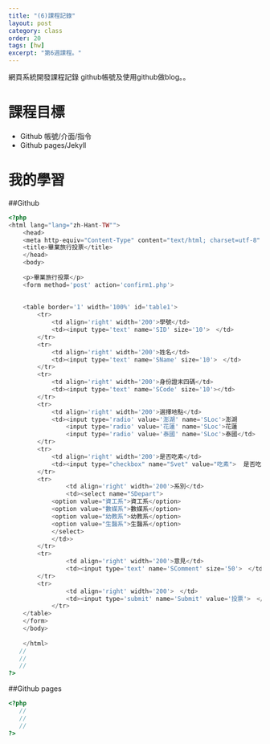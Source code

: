 ```yaml
---
title: "(6)課程記錄"
layout: post
category: class
order: 20
tags: [hw]
excerpt: "第6週課程。"
---
```

網頁系統開發課程記錄
github帳號及使用github做blog。。

# 課程目標
- Github 帳號/介面/指令
- Github pages/Jekyll

# 我的學習

##Github

```php
<?php
<html lang="lang="zh-Hant-TW"">
    <head>
    <meta http-equiv="Content-Type" content="text/html; charset=utf-8" />
    <title>畢業旅行投票</title>
    </head>
    <body>
    
    <p>畢業旅行投票</p>
    <form method='post' action='confirm1.php'>
    
    
    <table border='1' width='100%' id='table1'>
        <tr>
            <td align='right' width='200'>學號</td>
            <td><input type='text' name='SID' size='10'>　</td>
        </tr>
        <tr>
            <td align='right' width='200'>姓名</td>
            <td><input type='text' name='SName' size='10'>　</td>
        </tr>
        <tr>
            <td align='right' width='200'>身份證末四碼</td>
            <td><input type='text' name='SCode' size='10'></td>
        </tr>
        <tr>
            <td align='right' width='200'>選擇地點</td>
            <td><input type='radio' value='澎湖' name='SLoc'>澎湖
                <input type='radio' value='花蓮' name='SLoc'>花蓮
                <input type='radio' value='泰國' name='SLoc'>泰國</td>
        </tr>
        <tr>
            <td align='right' width='200'>是否吃素</td>
            <td><input type="checkbox" name="Svet" value="吃素">  是否吃素</td>>
        </tr>
        <tr>
                <td align='right' width='200'>系別</td>
                <td><select name="SDepart">   
            <option value="資工系">資工系</option>
            <option value="數媒系">數媒系</option>
            <option value="幼教系">幼教系</option>
            <option value="生醫系">生醫系</option>
            </select>
            </td>>
        </tr>
        <tr>
                <td align='right' width='200'>意見</td>
                <td><input type='text' name='SComment' size='50'>　</td>
        </tr>
        <tr>
                <td align='right' width='200'>　</td>
                <td><input type='submit' name='Submit' value='投票'>　</td>
            </tr>
    </table>
    </form>
    </body>
    
    </html>
   //
   //
   //
?>
```
##Github pages

```php
<?php
   //
   //
   //
?>
```


[1]: https://github.com/        "GitHub"
[2]: https://pages.github.com/  "GitHub Pages"
[3]: https://jekyllrb.com/      "Jekyll"
[4]: http://markdown.tw         "Markdown文件"
[5]: http://dillinger.io/       "Dillinger"








